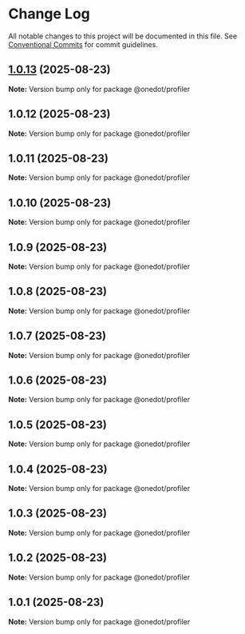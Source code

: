 # Change Log

All notable changes to this project will be documented in this file.
See [Conventional Commits](https://conventionalcommits.org) for commit guidelines.

## [1.0.13](https://github.com/onedot-js/onedot-js/compare/@onedot/profiler@1.0.12...@onedot/profiler@1.0.13) (2025-08-23)

**Note:** Version bump only for package @onedot/profiler





## 1.0.12 (2025-08-23)

**Note:** Version bump only for package @onedot/profiler





## 1.0.11 (2025-08-23)

**Note:** Version bump only for package @onedot/profiler





## 1.0.10 (2025-08-23)

**Note:** Version bump only for package @onedot/profiler





## 1.0.9 (2025-08-23)

**Note:** Version bump only for package @onedot/profiler





## 1.0.8 (2025-08-23)

**Note:** Version bump only for package @onedot/profiler





## 1.0.7 (2025-08-23)

**Note:** Version bump only for package @onedot/profiler





## 1.0.6 (2025-08-23)

**Note:** Version bump only for package @onedot/profiler





## 1.0.5 (2025-08-23)

**Note:** Version bump only for package @onedot/profiler





## 1.0.4 (2025-08-23)

**Note:** Version bump only for package @onedot/profiler





## 1.0.3 (2025-08-23)

**Note:** Version bump only for package @onedot/profiler





## 1.0.2 (2025-08-23)

**Note:** Version bump only for package @onedot/profiler





## 1.0.1 (2025-08-23)

**Note:** Version bump only for package @onedot/profiler
